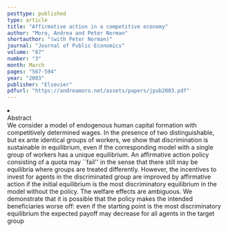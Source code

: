 ```yaml
---
posttype: published
type: article
title: "Affirmative action in a competitive economy"
author: "Moro, Andrea and Peter Norman"
shortauthor: "(with Peter Norman)"
journal: "Journal of Public Economics"
volume: "87"
number: "3"
month: March
pages: "567-594"
year: "2003"
publisher: "Elsevier"
pdfurl: "https://andreamoro.net/assets/papers/jpub2003.pdf"
---
```

<li class='acc_hide'> <div class="title">Abstract</div>
We consider a model of endogenous human capital formation with competitively
determined wages. In the presence of two distinguishable, but ex ante identical groups
of workers, we show that discrimination is sustainable in equilibrium, even if the
corresponding model with a single group of workers has a unique equilibrium. An affirmative
action policy consisting of a quota may ``fail'' in the sense that there still may
be equilibria where groups are treated differently. However, the incentives to invest
for agents in the discriminated group are improved by affirmative action if the initial
equilibrium is the most discriminatory equilibrium in the model without the policy.
The welfare effects are ambiguous. We demonstrate that it is possible that the policy
makes the intended beneficiaries worse off: even if the starting point is the most
discriminatory equilibrium the expected payoff may decrease for all agents in the target
group
</li>
